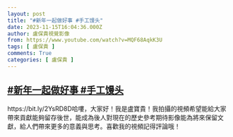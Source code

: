 ```yaml
---
layout: post
title: "#新年一起做好事 #手工馒头"
date: 2023-11-15T16:04:36.000Z
author: 盧保貴視覺影像
from: https://www.youtube.com/watch?v=MQF68AqkK3U
tags: [ 盧保貴 ]
comments: True
categories: [ 盧保貴 ]
---
```

<!--1700064276000-->
[#新年一起做好事 #手工馒头](https://www.youtube.com/watch?v=MQF68AqkK3U)
------

<div>
https://bit.ly/2YsRD8D哈嘍，大家好！我是盧寶貴！我拍攝的視頻希望能給大家帶來貢獻能夠留存後世，能成為後人對現在的歷史參考期待影像能為將來保留文獻，給人們帶來更多的意義與思考。喜歡我的視頻記得評論哦！
</div>
